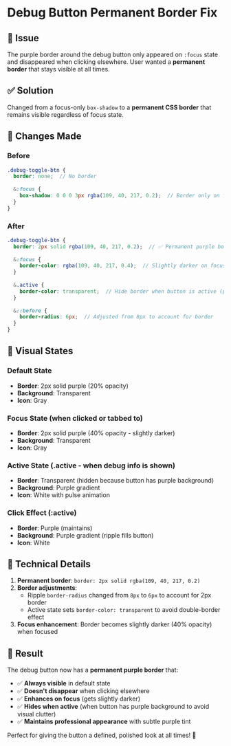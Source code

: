 # Debug Button Permanent Border Fix

## 🎯 Issue
The purple border around the debug button only appeared on `:focus` state and disappeared when clicking elsewhere. User wanted a **permanent border** that stays visible at all times.

## ✅ Solution
Changed from a focus-only `box-shadow` to a **permanent CSS border** that remains visible regardless of focus state.

## 📝 Changes Made

### Before
```scss
.debug-toggle-btn {
  border: none;  // No border
  
  &:focus {
    box-shadow: 0 0 0 3px rgba(109, 40, 217, 0.2);  // Border only on focus
  }
}
```

### After
```scss
.debug-toggle-btn {
  border: 2px solid rgba(109, 40, 217, 0.2);  // ✅ Permanent purple border
  
  &:focus {
    border-color: rgba(109, 40, 217, 0.4);  // Slightly darker on focus
  }
  
  &.active {
    border-color: transparent;  // Hide border when button is active (purple background)
  }
  
  &::before {
    border-radius: 6px;  // Adjusted from 8px to account for border
  }
}
```

## 🎨 Visual States

### Default State
- **Border**: 2px solid purple (20% opacity)
- **Background**: Transparent
- **Icon**: Gray

### Focus State (when clicked or tabbed to)
- **Border**: 2px solid purple (40% opacity - slightly darker)
- **Background**: Transparent
- **Icon**: Gray

### Active State (.active - when debug info is shown)
- **Border**: Transparent (hidden because button has purple background)
- **Background**: Purple gradient
- **Icon**: White with pulse animation

### Click Effect (:active)
- **Border**: Purple (maintains)
- **Background**: Purple gradient (ripple fills button)
- **Icon**: White

## 🔧 Technical Details

1. **Permanent border**: `border: 2px solid rgba(109, 40, 217, 0.2)`
2. **Border adjustments**:
   - Ripple `border-radius` changed from `8px` to `6px` to account for 2px border
   - Active state sets `border-color: transparent` to avoid double-border effect
3. **Focus enhancement**: Border becomes slightly darker (40% opacity) when focused

## 📐 Result

The debug button now has a **permanent purple border** that:
- ✅ **Always visible** in default state
- ✅ **Doesn't disappear** when clicking elsewhere
- ✅ **Enhances on focus** (gets slightly darker)
- ✅ **Hides when active** (when button has purple background to avoid visual clutter)
- ✅ **Maintains professional appearance** with subtle purple tint

Perfect for giving the button a defined, polished look at all times! 🎯
